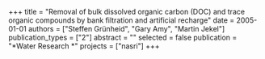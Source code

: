 +++
title = "Removal of bulk dissolved organic carbon (DOC) and trace organic compounds by bank filtration and artificial recharge"
date = 2005-01-01
authors = ["Steffen Grünheid", "Gary Amy", "Martin Jekel"]
publication_types = ["2"]
abstract = ""
selected = false
publication = "*Water Research *"
projects = ["nasri"]
+++


